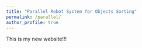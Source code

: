 ```yaml
---
title: "Parallel Robot System for Objects Sorting"
permalink: /parallel/
author_profile: true
---
```

This is my new website!!!
